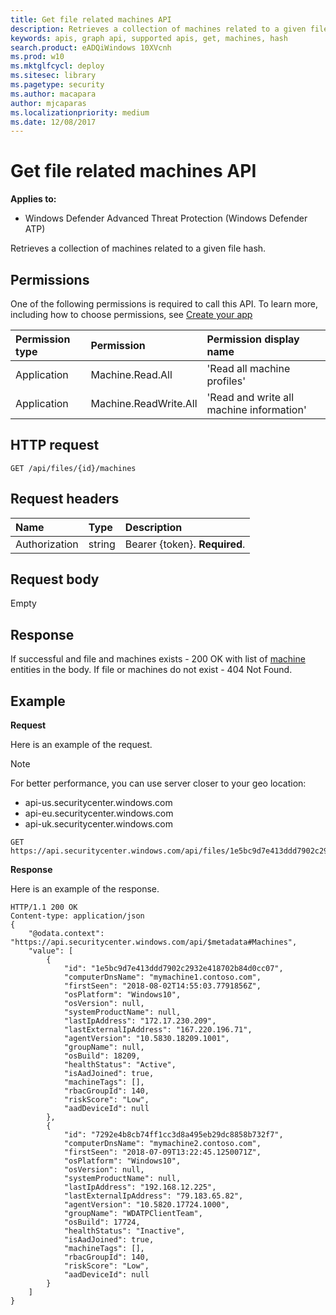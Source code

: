 ```yaml
---
title: Get file related machines API
description: Retrieves a collection of machines related to a given file hash.
keywords: apis, graph api, supported apis, get, machines, hash
search.product: eADQiWindows 10XVcnh
ms.prod: w10
ms.mktglfcycl: deploy
ms.sitesec: library
ms.pagetype: security
ms.author: macapara
author: mjcaparas
ms.localizationpriority: medium
ms.date: 12/08/2017
---
```


# Get file related machines API

**Applies to:**

- Windows Defender Advanced Threat Protection (Windows Defender ATP)



Retrieves a collection of machines related to a given file hash.

## Permissions
One of the following permissions is required to call this API. To learn more, including how to choose permissions, see [Create your app](exposed-apis-windows-defender-advanced-threat-protection-new.md#create-an-app)

Permission type |	Permission	|	Permission display name
:---|:---|:---
Application |	Machine.Read.All |	'Read all machine profiles'
Application |	Machine.ReadWrite.All |	'Read and write all machine information'

## HTTP request
```
GET /api/files/{id}/machines
```

## Request headers

Name | Type | Description
:---|:---|:---
Authorization | string | Bearer {token}. **Required**.


## Request body
Empty

## Response
If successful and file and machines exists - 200 OK with list of [machine](machine-windows-defender-advanced-threat-protection-new.md) entities in the body.
If file or machines do not exist - 404 Not Found.


## Example

**Request**

Here is an example of the request.

>[!NOTE]
>For better performance, you can use server closer to your geo location:
> - api-us.securitycenter.windows.com
> - api-eu.securitycenter.windows.com
> - api-uk.securitycenter.windows.com

```
GET https://api.securitycenter.windows.com/api/files/1e5bc9d7e413ddd7902c2932e418702b84d0cc07/machines
```

**Response**

Here is an example of the response.


```
HTTP/1.1 200 OK
Content-type: application/json
{
    "@odata.context": "https://api.securitycenter.windows.com/api/$metadata#Machines",
    "value": [
        {
            "id": "1e5bc9d7e413ddd7902c2932e418702b84d0cc07",
            "computerDnsName": "mymachine1.contoso.com",
            "firstSeen": "2018-08-02T14:55:03.7791856Z",
            "osPlatform": "Windows10",
            "osVersion": null,
            "systemProductName": null,
            "lastIpAddress": "172.17.230.209",
            "lastExternalIpAddress": "167.220.196.71",
            "agentVersion": "10.5830.18209.1001",
            "groupName": null,
            "osBuild": 18209,
            "healthStatus": "Active",
            "isAadJoined": true,
            "machineTags": [],
            "rbacGroupId": 140,
            "riskScore": "Low",
            "aadDeviceId": null
        },
        {
            "id": "7292e4b8cb74ff1cc3d8a495eb29dc8858b732f7",
            "computerDnsName": "mymachine2.contoso.com",
            "firstSeen": "2018-07-09T13:22:45.1250071Z",
            "osPlatform": "Windows10",
            "osVersion": null,
            "systemProductName": null,
            "lastIpAddress": "192.168.12.225",
            "lastExternalIpAddress": "79.183.65.82",
            "agentVersion": "10.5820.17724.1000",
            "groupName": "WDATPClientTeam",
            "osBuild": 17724,
            "healthStatus": "Inactive",
            "isAadJoined": true,
            "machineTags": [],
            "rbacGroupId": 140,
            "riskScore": "Low",
            "aadDeviceId": null
        }
    ]
}
```

